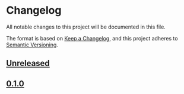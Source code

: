 # Changelog

All notable changes to this project will be documented in this file.

The format is based on [Keep a Changelog](https://keepachangelog.com),
and this project adheres to [Semantic Versioning](https://semver.org).

<!-- next-header -->
## [Unreleased]

## [0.1.0]

<!-- next-url -->
[Unreleased]: https://github.com/{{gh_username}}/{{project-name}}/compare/v0.1.0...HEAD
[0.1.0]: https://github.com/{{gh_username}}/{{project-name}}/releases/tag/v0.1.0
